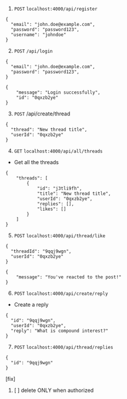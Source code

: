 1. `POST` `localhost:4000/api/register`

```
{
  "email": "john.doe@example.com",
  "password": "password123",
  "username": "johndoe"
}
```

2. `POST` `/api/login`

```
{
  "email": "john.doe@example.com",
  "password": "password123",
}
```

```
{
    "message": "Login successfully",
    "id": "0qxzb2ye"
}
```

3. `POST` /api/create/thread

```
{
  "thread": "New thread title",
  "userId": "0qxzb2ye"
}

```

4. `GET` `localhost:4000/api/all/threads`

- Get all the threads

```
{
    "threads": [
        {
            "id": "j3tli9fh",
            "title": "New thread title",
            "userId": "0qxzb2ye",
            "replies": [],
            "likes": []
        }
    ]
}
```

5. `POST` `localhost:4000/api/thread/like`

```
{
  "threadId": "9qqj9wgn",
  "userId": "0qxzb2ye"
}
```

```
{
    "message": "You've reacted to the post!"
}
```

6. `POST` `localhost:4000/api/create/reply`

- Create a reply

```
{
  "id": "9qqj9wgn",
  "userId": "0qxzb2ye",
  "reply": "What is compound interest?"
}
```

7. `POST` `localhost:4000/api/thread/replies`

```
{
  "id": "9qqj9wgn"
}
```

[fix]

1. [ ] delete ONLY when authorized
